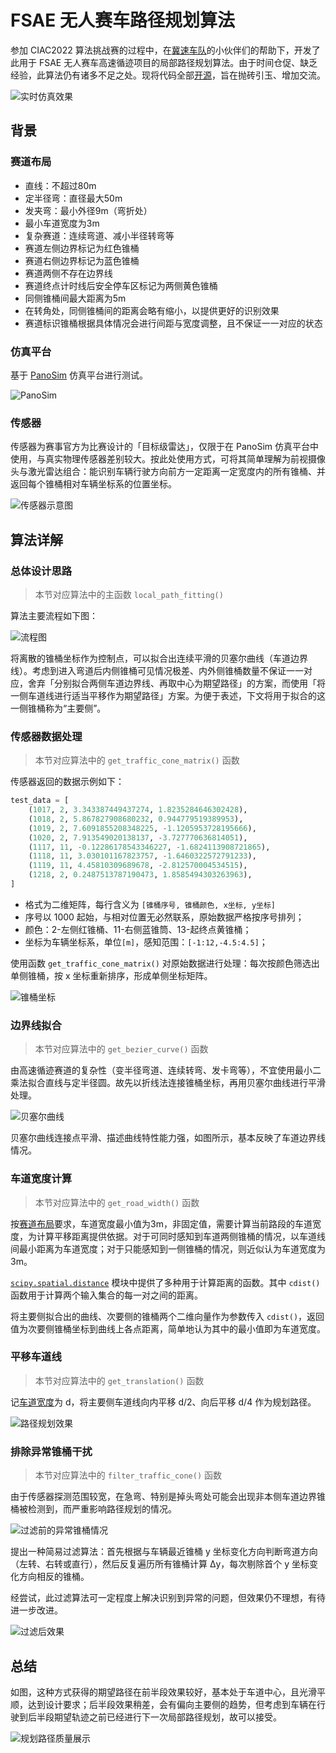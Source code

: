 # FSAE 无人赛车路径规划算法

参加 CIAC2022 算法挑战赛的过程中，在[冀速车队](https://gitee.com/jscd_1)的小伙伴们的帮助下，开发了此用于 FSAE 无人赛车高速循迹项目的局部路径规划算法。由于时间仓促、缺乏经验，此算法仍有诸多不足之处。现将代码全部[开源](https://github.com/muziing/PythonAutomatedDriving/tree/main/LocalPathPlanning/FSAE_PathPlanning)，旨在抛砖引玉、增加交流。

![实时仿真效果](images/real_time_planning.jpg)

## 背景

### 赛道布局

- 直线：不超过80m
- 定半径弯：直径最大50m
- 发夹弯：最小外径9m（弯折处）
- 最小车道宽度为3m
- 复杂赛道：连续弯道、减小半径转弯等
- 赛道左侧边界标记为红色锥桶
- 赛道右侧边界标记为蓝色锥桶
- 赛道两侧不存在边界线
- 赛道终点计时线后安全停车区标记为两侧黄色锥桶
- 同侧锥桶间最大距离为5m
- 在转角处，同侧锥桶间的距离会略有缩小，以提供更好的识别效果
- 赛道标识锥桶根据具体情况会进行间距与宽度调整，且不保证一一对应的状态

### 仿真平台

基于 [PanoSim](http://www.panosim.com/) 仿真平台进行测试。

![PanoSim](images/PanoExp.png)

### 传感器

传感器为赛事官方为比赛设计的「目标级雷达」，仅限于在 PanoSim 仿真平台中使用，与真实物理传感器差别较大。按此处使用方式，可将其简单理解为前视摄像头与激光雷达组合：能识别车辆行驶方向前方一定距离一定宽度内的所有锥桶、并返回每个锥桶相对车辆坐标系的位置坐标。

![传感器示意图](images/sensor_schematic.png)

## 算法详解

### 总体设计思路

> 本节对应算法中的主函数 `local_path_fitting()`

算法主要流程如下图：

![流程图](images/Flowchart.png)

将离散的锥桶坐标作为控制点，可以拟合出连续平滑的贝塞尔曲线（车道边界线）。考虑到进入弯道后内侧锥桶可见情况极差、内外侧锥桶数量不保证一一对应，舍弃「分别拟合两侧车道边界线、再取中心为期望路径」的方案，而使用「将一侧车道线进行适当平移作为期望路径」方案。为便于表述，下文将用于拟合的这一侧锥桶称为“主要侧”。

### 传感器数据处理

> 本节对应算法中的 `get_traffic_cone_matrix()` 函数

传感器返回的数据示例如下：

```python
test_data = [
    (1017, 2, 3.343387449437274, 1.8235284646302428),
    (1018, 2, 5.867827908680232, 0.944779519389953),
    (1019, 2, 7.6091855208348225, -1.1205953728195666),
    (1020, 2, 7.913549020138137, -3.727770636814051),
    (1117, 11, -0.12286178543346227, -1.6824113908721865),
    (1118, 11, 3.030101167823757, -1.6460322572791233),
    (1119, 11, 4.45810309689678, -2.812570004534515),
    (1218, 2, 0.2487513787190473, 1.8585494303263963),
]
```

- 格式为二维矩阵，每行含义为 `[锥桶序号, 锥桶颜色, x坐标, y坐标]`
- 序号以 1000 起始，与相对位置无必然联系，原始数据严格按序号排列；
- 颜色：2-左侧红锥桶、11-右侧蓝锥筒、13-起终点黄锥桶；
- 坐标为车辆坐标系，单位`[m]`，感知范围：`[-1:12,-4.5:4.5]`；

使用函数 `get_traffic_cone_matrix()` 对原始数据进行处理：每次按颜色筛选出单侧锥桶，按 x 坐标重新排序，形成单侧坐标矩阵。

![锥桶坐标](images/traffic_cones.png)

### 边界线拟合

> 本节对应算法中的 `get_bezier_curve()` 函数

由高速循迹赛道的复杂性（变半径弯道、连续转弯、发卡弯等），不宜使用最小二乘法拟合直线与定半径圆。故先以折线法连接锥桶坐标，再用贝塞尔曲线进行平滑处理。

![贝塞尔曲线](images/Bézier_Curve.png)

贝塞尔曲线连接点平滑、描述曲线特性能力强，如图所示，基本反映了车道边界线情况。

### 车道宽度计算

> 本节对应算法中的 `get_road_width()` 函数

按[赛道布局](#赛道布局)要求，车道宽度最小值为3m，非固定值，需要计算当前路段的车道宽度，为计算平移距离提供依据。对于可同时感知到车道两侧锥桶的情况，以车道线间最小距离为车道宽度；对于只能感知到一侧锥桶的情况，则近似认为车道宽度为 3m。

[`scipy.spatial.distance`](https://docs.scipy.org/doc/scipy/reference/spatial.distance.html) 模块中提供了多种用于计算距离的函数。其中 `cdist()` 函数用于计算两个输入集合的每一对之间的距离。

将主要侧拟合出的曲线、次要侧的锥桶两个二维向量作为参数传入 `cdist()`，返回值为次要侧锥桶坐标到曲线上各点距离，简单地认为其中的最小值即为车道宽度。

### 平移车道线

> 本节对应算法中的 `get_translation()` 函数

记[车道宽度](#车道宽度计算)为 d，将主要侧车道线向内平移 d/2、向后平移 d/4 作为规划路径。

![路径规划效果](images/path.png)

### 排除异常锥桶干扰

> 本节对应算法中的 `filter_traffic_cone()` 函数

由于传感器探测范围较宽，在急弯、特别是掉头弯处可能会出现非本侧车道边界锥桶被检测到，而严重影响路径规划的情况。

![过滤前的异常锥桶情况](images/before_filtering.png)

提出一种简易过滤算法：首先根据与车辆最近锥桶 y 坐标变化方向判断弯道方向（左转、右转或直行），然后反复遍历所有锥桶计算 Δy，每次剔除首个 y 坐标变化方向相反的锥桶。

经尝试，此过滤算法可一定程度上解决识别到异常的问题，但效果仍不理想，有待进一步改进。

![过滤后效果](images/after_filtering.png)

## 总结

如图，这种方式获得的期望路径在前半段效果较好，基本处于车道中心，且光滑平顺，达到设计要求；后半段效果稍差，会有偏向主要侧的趋势，但考虑到车辆在行驶到后半段期望轨迹之前已经进行下一次局部路径规划，故可以接受。

![规划路径质量展示](images/paths_preview.png)
